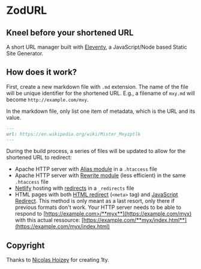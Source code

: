 # ZodURL

## Kneel before your shortened URL

A short URL manager built with [Eleventy](https://www.11ty.dev/), a JavaScript/Node based Static Site Generator.


## How does it work?

First, create a new markdown file with `.md` extension. The name of the file will be unique identifier for the shortened URL. E.g., a filename of `mxy.md` will become `http://example.com/mxy`. 

In the markdown file, only list one item of metadata, which is the URL and its value.

```markdown
---
url: https://en.wikipedia.org/wiki/Mister_Mxyzptlk
---
```

During the build process, a series of files will be updated to allow for the shortened URL to redirect:

- Apache HTTP server with [Alias module](https://httpd.apache.org/docs/current/en/mod/mod_alias.html) in a `.htaccess` file
- Apache HTTP server with [Rewrite module](https://httpd.apache.org/docs/current/en/mod/mod_rewrite.html) (less efficient) in the same `.htaccess` file
- [Netlify](https://netlify.com/) hosting with [redirects](https://docs.netlify.com/routing/redirects/) in a `_redirects` file
- HTML pages with both [HTML redirect](https://css-tricks.com/redirect-web-page/#article-header-id-1) (`<meta>` tag) and [JavaScript Redirect](https://css-tricks.com/redirect-web-page/#article-header-id-2). This method is only meant as a last resort, only there if previous formats don't work. Your HTTP server needs to be able to respond to [https://example.com>/**myx**](https://example.com/myx) with this actual ressource: [https://example.com/**myx/index.html**](https://example.com/myx/index.html)


## Copyright

Thanks to [Nicolas Hoizey](https://github.com/teleject/zodurl/blob/master/LICENSE.md) for creating 1ty.


